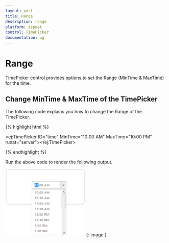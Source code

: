 ```yaml
---
layout: post
title: Range
description: range
platform: aspnet
control: TimePicker
documentation: ug
---
```


# Range

TimePicker control provides options to set the Range (MinTime & MaxTime) for the time.

## Change MinTime & MaxTime of the TimePicker

The following code explains you how to change the Range of the TimePicker.

{% highlight html %}



<ej:TimePicker ID="time" MinTime="10:00 AM" MaxTime="10:00 PM" runat="server"></ej:TimePicker>



{% endhighlight %}



Run the above code to render the following output.

 ![](Range_images/Range_img1.png) 
{:.image }


